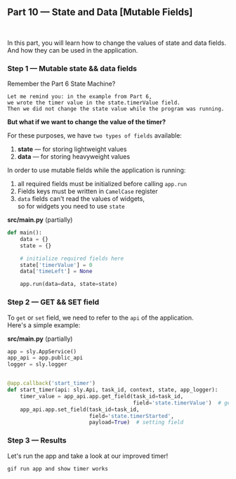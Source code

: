 
<div align="left" markdown>

## **Part 10 — State and Data [Mutable Fields]**  
<br/>
</div>  

In this part, you will learn how to change the values of state and data fields.  
And how they can be used in the application.

### Step 1 — Mutable state && data fields

Remember the Part 6 State Machine?  
```
Let me remind you: in the example from Part 6,  
we wrote the timer value in the state.timerValue field.  
Then we did not change the state value while the program was running.
```
**But what if we want to change the value of the timer?**

For these purposes, we have `two types of fields` available:  
1. **state** — for storing lightweight values
2. **data** — for storing heavyweight values

In order to use mutable fields while the application is running:  
1. all required fields must be initialized before calling `app.run`
2. Fields keys must be written in `CamelCase` register
3. `data` fields can't read the values of widgets,  
 so for widgets you need to use `state`




**src/main.py** (partially)
```python
def main():
	data = {}
	state = {}

	# initialize required fields here
	state['timerValue'] = 0
	data['timeLeft'] = None

	app.run(data=data, state=state)

```

### Step 2 — GET && SET field

To `get` or `set` field, we need to refer to the `api` of the application.  
Here's a simple example:

**src/main.py** (partially)
```python
app = sly.AppService()
app_api = app.public_api
logger = sly.logger


@app.callback('start_timer')
def start_timer(api: sly.Api, task_id, context, state, app_logger):
    timer_value = app_api.app.get_field(task_id=task_id,
                                        field='state.timerValue')  # getting field
    app_api.app.set_field(task_id=task_id,
                          field='state.timerStarted',
                          payload=True)  # setting field

```

### Step 3 — Results

Let's run the app and take a look at our improved timer!

`gif run app and show timer works`
